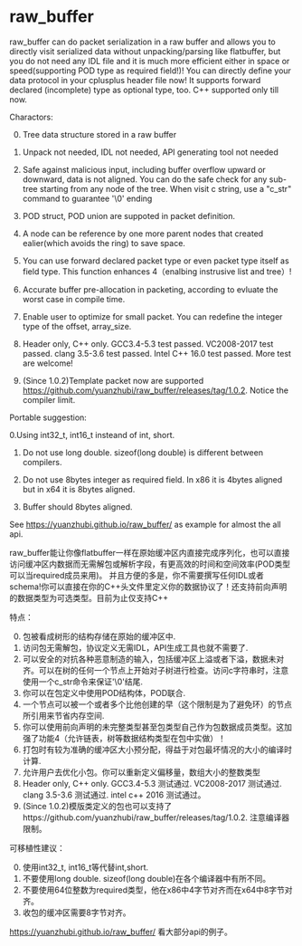 # raw_buffer
raw_buffer can do packet serialization in a raw buffer and allows you to directly visit serialized data without unpacking/parsing like flatbuffer, but you do not need any IDL file and it is much more efficient
either in space or speed(supporting POD type as required field!)! You can directly define your data protocol in your cplusplus header file now! It supports forward declared (incomplete) type as optional type, too. C++ supported only till now.

Charactors:

0. Tree data structure stored in a raw buffer

1. Unpack not needed, IDL not needed, API generating tool not needed

2. Safe against malicious input, including buffer overflow upward or downward, data is not aligned. You can do the safe check for any sub-tree starting from any node of the tree. When visit c string, use a "c_str" command to guarantee '\0' ending

3. POD struct, POD union are suppoted in packet definition.

4. A node can be reference by one more parent nodes that created ealier(which avoids the ring) to save space.

5. You can use forward declared packet type or even packet type itself as field type. This function enhances 4（enalbing instrusive list and tree）!

6. Accurate buffer pre-allocation in packeting, according to evluate the worst case in compile time.

7. Enable user to optimize for small packet. You can redefine the integer type of the offset, array_size.

8. Header only, C++ only. GCC3.4-5.3 test passed. VC2008-2017 test passed. clang 3.5-3.6 test passed. Intel C++ 16.0 test passed. More test are welcome!

9. (Since 1.0.2)Template packet now are supported https://github.com/yuanzhubi/raw_buffer/releases/tag/1.0.2. Notice the compiler limit.


Portable suggestion:

0.Using int32_t, int16_t insteand of int, short.

1. Do not use long double. sizeof(long double) is different between compilers.

2. Do not use 8bytes integer as required field. In x86 it is 4bytes aligned but in x64 it is 8bytes aligned.

3. Buffer should 8bytes aligned.

See https://yuanzhubi.github.io/raw_buffer/ as example for almost the all api.


raw_buffer能让你像flatbuffer一样在原始缓冲区内直接完成序列化，也可以直接访问缓冲区内数据而无需解包或解析字段，有更高效的时间和空间效率(POD类型可以当required成员来用)。
并且方便的多是，你不需要撰写任何IDL或者schema!你可以直接在你的C++头文件里定义你的数据协议了！还支持前向声明的数据类型为可选类型。目前为止仅支持C++

特点：

0. 包被看成树形的结构存储在原始的缓冲区中.
1. 访问包无需解包，协议定义无需IDL，API生成工具也就不需要了.
2. 可以安全的对抗各种恶意制造的输入，包括缓冲区上溢或者下溢，数据未对齐。可以在树的任何一个节点上开始对子树进行检查。访问c字符串时，注意使用一个c_str命令来保证'\0'结尾.
3. 你可以在包定义中使用POD结构体，POD联合.
4. 一个节点可以被一个或者多个比他创建的早（这个限制是为了避免环）的节点所引用来节省内存空间.
5. 你可以使用前向声明的未完整类型甚至包类型自己作为包数据成员类型。这加强了功能4（允许链表，树等数据结构类型在包中实做）！
6. 打包时有较为准确的缓冲区大小预分配，得益于对包最坏情况的大小的编译时计算.
7. 允许用户去优化小包。你可以重新定义偏移量，数组大小的整数类型
8. Header only, C++ only. GCC3.4-5.3 测试通过. VC2008-2017 测试通过. clang 3.5-3.6 测试通过. intel c++ 2016 测试通过。
9. (Since 1.0.2)模版类定义的包也可以支持了https://github.com/yuanzhubi/raw_buffer/releases/tag/1.0.2. 注意编译器限制。

可移植性建议：

0. 使用int32_t, int16_t等代替int,short.
1. 不要使用long double. sizeof(long double)在各个编译器中有所不同。
2. 不要使用64位整数为required类型，他在x86中4字节对齐而在x64中8字节对齐。
3. 收包的缓冲区需要8字节对齐。

https://yuanzhubi.github.io/raw_buffer/ 看大部分api的例子。
